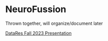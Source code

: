 # NeuroFussion

Thrown together, will organize/document later

[DataRes Fall 2023 Presentation](https://docs.google.com/presentation/d/e/2PACX-1vTQLD8MCe2OvdTGkTvWZgo5jjMUXJ7F7qjbYSxxzzDBlePu0Fr0eCB--QUY_c_bh1twbhGaxBvvHoRq/pub?start=false&loop=false&delayms=3000&slide=id.gd1bf8d60a4_0_0](https://docs.google.com/presentation/d/e/2PACX-1vTQLD8MCe2OvdTGkTvWZgo5jjMUXJ7F7qjbYSxxzzDBlePu0Fr0eCB--QUY_c_bh1twbhGaxBvvHoRq/pub?start=false&loop=false&delayms=3000)https://docs.google.com/presentation/d/e/2PACX-1vTQLD8MCe2OvdTGkTvWZgo5jjMUXJ7F7qjbYSxxzzDBlePu0Fr0eCB--QUY_c_bh1twbhGaxBvvHoRq/pub?start=false&loop=false&delayms=3000)
